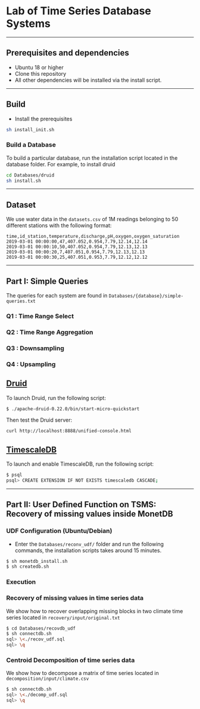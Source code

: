 # Lab of Time Series Database Systems

___
## Prerequisites and dependencies

- Ubuntu 18 or higher
- Clone this repository
- All other dependencies will be installed via the install script.

___
## Build

- Install the prerequisites

```bash
sh install_init.sh
```

### Build a Database

To build a particular database, run the installation script located in the database folder. For example, to install druid

```bash
cd Databases/druid
sh install.sh
```
___
## Dataset

We use water data in the ```datasets.csv``` of 1M readings belonging to 50 different stations with the following format: 

```
time,id_station,temperature,discharge,pH,oxygen,oxygen_saturation
2019-03-01 00:00:00,47,407.052,0.954,7.79,12.14,12.14
2019-03-01 00:00:10,50,407.052,0.954,7.79,12.13,12.13
2019-03-01 00:00:20,7,407.051,0.954,7.79,12.13,12.13
2019-03-01 00:00:30,25,407.051,0.953,7.79,12.12,12.12
```

___
## Part I: Simple Queries

The queries for each system are found in ```Databases/{database}/simple-queries.txt```

### Q1 : Time Range Select 
### Q2 : Time Range Aggregation 
### Q3 :  Downsampling
### Q4 : Upsampling


## [Druid](https://druid.apache.org/docs/latest/design/index.html)

To launch Druid, run the following script: 

``` bash 
$ ./apache-druid-0.22.0/bin/start-micro-quickstart
```

Then test the Druid server: 

``` bash 
curl http://localhost:8888/unified-console.html
```  


## [TimescaleDB](https://docs.timescale.com/timescaledb/latest/getting-started/#let-x27-s-get-up-and-running)

To launch and enable TimescaleDB, run the following script:  
``` bash 
$ psql
psql> CREATE EXTENSION IF NOT EXISTS timescaledb CASCADE;

```



___
## Part II: User Defined Function on TSMS: Recovery of missing values inside MonetDB


### UDF Configuration (Ubuntu/Debian)

- Enter the ```Databases/reconv_udf/``` folder and run the following commands, the installation scripts takes around 15 minutes. 


``` bash 
$ sh monetdb_install.sh
$ sh createdb.sh
```

### Execution

### Recovery of missing values in time series data

We show how to recover overlapping missing blocks in two climate time series located in `recovery/input/original.txt`

``` bash
$ cd Databases/recovdb_udf
$ sh connectdb.sh
sql> \<./recov_udf.sql
sql> \q
```

### Centroid Decomposition of time series data

We show how to decompose a matrix of time series located in `decomposition/input/climate.csv`

``` bash
$ sh connectdb.sh
sql> \<./decomp_udf.sql
sql> \q
```
